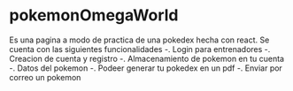 # pokemonOmegaWorld
Es una pagina a modo de practica de una pokedex hecha con react.
Se cuenta con las siguientes funcionalidades
-. Login para entrenadores
-. Creacion de cuenta y registro
-. Almacenamiento de pokemon en tu cuenta
-. Datos del pokemon 
-. Podeer generar tu pokedex en un pdf
-. Enviar por correo un pokemon


